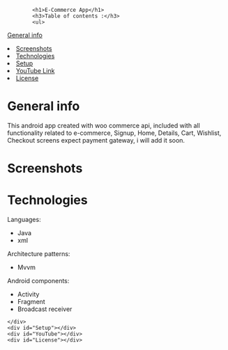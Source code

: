 
            <h1>E-Commerce App</h1>
            <h3>Table of contents :</h3>
            <ul>
<a href="#General">General info</a>
                <li><a href="#Screenshots">Screenshots</a></li>
                <li><a href="#Technologies">Technologies</a></li>
                <li><a href="#Setup">Setup</a></li>
                <li><a href="#YouTube">YouTube Link</a></li>
                <li><a href="#License">License</a></li>
            </ul>
  <div id="General">
      <h1>General info</h1>
      <p>This android app created with woo commerce api, included with all functionality related to e-commerce, Signup, Home, Details, Cart, Wishlist, Checkout screens expect payment gateway, i will add it soon.</p>
  </div>
    <div id="Screenshots"></div>
    <h1>Screenshots</h1>
    <div id="Technologies">
        <h1>Technologies</h1>
        <p>Languages:</p>
        <ul>           
            <li>Java</li>
            <li>xml</li>
        </ul>
        <p>Architecture patterns:</p>
         <ul>            
            <li>Mvvm</li>
        </ul>
                    <p>Android components:</p>
         <ul>
            <li>Activity</li>
            <li>Fragment</li>
            <li>Broadcast receiver</li>
        </ul>

    </div>
    <div id="Setup"></div>
    <div id="YouTube"></div>
    <div id="License"></div>
